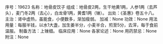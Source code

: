 序号：19623
名称：地骨皮饮子
组成：地骨皮2两，生干地黄1两，人参1两（去芦头），麦门冬2两（去心），白龙骨1两，黄耆1两（锉）。
出处：《圣惠》卷五十八。
主治：肾中虚热，虽能食，小便数多，渐加瘦弱。
加减：None
功效：None
用法用量：每服半钱，以水1大盏，加生姜半分，小麦半合，煎至5分，去滓，每于食前温服。
制备方法：上锉细。
临床应用：None
各家论述：None
用药禁忌：None
附注：None
